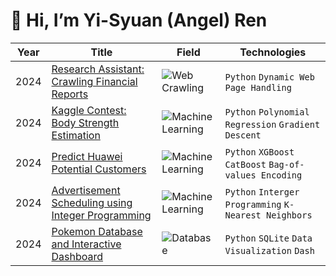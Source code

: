# 👋 Hi, I’m Yi-Syuan (Angel) Ren

<!-- table -->
<!-- https://github.com/simple-icons/simple-icons/blob/develop/slugs.md -->
| Year | Title                                             | Field                   | Technologies                   |
|------|---------------------------------------------------|-------------------------------------------|---------------------|
| 2024 | [Research Assistant: Crawling Financial Reports](https://github.com/Angel1116/Crawling-financial-reports) | ![Web Crawling](https://img.shields.io/badge/Web%20Crawling-%235988AF) | `Python` `Dynamic Web Page Handling`|
| 2024 | [Kaggle Contest: Body Strength Estimation](https://github.com/Angel1116/Kaggle-Contest-Body-Strength-Estimation) |![Machine Learning](https://img.shields.io/badge/Machine%20Learning-%23FFD54F) |`Python` `Polynomial Regression` `Gradient Descent`|
| 2024 | [Predict Huawei Potential Customers](https://github.com/Angel1116/Predict-Huawei-Potential-Customers) |![Machine Learning](https://img.shields.io/badge/Machine%20Learning-%23FFD54F) |`Python` `XGBoost` `CatBoost` `Bag-of-values Encoding` |
| 2024 | [Advertisement Scheduling using Integer Programming](https://github.com/Angel1116/Advertisement-Scheduling-using-Integer-Programming) | ![Machine Learning](https://img.shields.io/badge/Machine%20Learning-%23FFD54F) |`Python` `Interger Programming` `K-Nearest Neighbors`|
| 2024 | [Pokemon Database and Interactive Dashboard](https://github.com/Angel1116/Pokemon-Database-and-Interactive-Dashboard) | ![Database](https://img.shields.io/badge/Database-%235F9EA0)|`Python` `SQLite` `Data Visualization` `Dash`|
<br>
